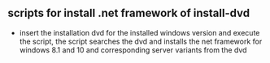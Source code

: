 ## scripts for install .net framework of install-dvd
- insert the installation dvd for the installed windows version and execute the script, the script searches the dvd and installs the net framework for windows 8.1 and 10 and corresponding server variants from the dvd
